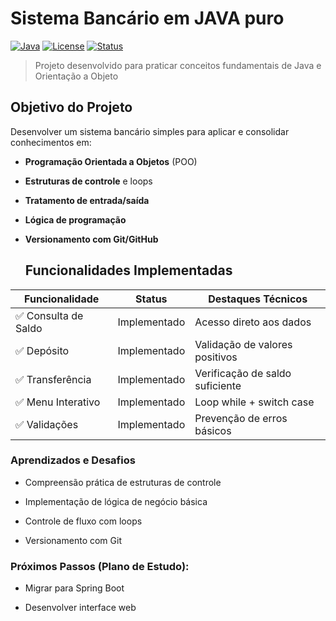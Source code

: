 ﻿# Sistema Bancário em JAVA puro
 
[![Java](https://img.shields.io/badge/Java-17+-blue.svg)](https://java.com)
[![License](https://img.shields.io/badge/License-MIT-green.svg)](LICENSE)
[![Status](https://img.shields.io/badge/Status-Concluído-brightgreen.svg)]()

> Projeto desenvolvido para praticar conceitos fundamentais de Java e Orientação a Objeto

## Objetivo do Projeto
Desenvolver um sistema bancário simples para aplicar e consolidar conhecimentos em:
- **Programação Orientada a Objetos** (POO)
- **Estruturas de controle** e loops
- **Tratamento de entrada/saída**
- **Lógica de programação**
- **Versionamento com Git/GitHub**

  ## Funcionalidades Implementadas

| Funcionalidade | Status | Destaques Técnicos |
|----------------|---------|-------------------|
| ✅ Consulta de Saldo | Implementado | Acesso direto aos dados |
| ✅ Depósito | Implementado | Validação de valores positivos |
| ✅ Transferência | Implementado | Verificação de saldo suficiente |
| ✅ Menu Interativo | Implementado | Loop while + switch case |
| ✅ Validações | Implementado | Prevenção de erros básicos |

### Aprendizados e Desafios
- Compreensão prática de estruturas de controle

- Implementação de lógica de negócio básica

- Controle de fluxo com loops

- Versionamento com Git

### Próximos Passos (Plano de Estudo):
- Migrar para Spring Boot
  
- Desenvolver interface web
